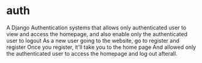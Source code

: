# auth
A Django Authentication systems that allows only authenticated user to view and access the homepage, and also enable only the authenticated user to logout
As a new user going to the website, go to register and register
Once you register, it'll take you to the home page
And allowed only the authenticated user to access the homepage and log out afterall. 
